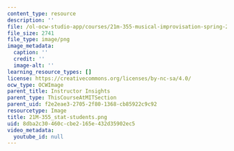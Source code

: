 ```yaml
---
content_type: resource
description: ''
file: /ol-ocw-studio-app/courses/21m-355-musical-improvisation-spring-2013/8dba2c30460ccbe2165e432d35902ec5_21M-355_stat-students.png
file_size: 2741
file_type: image/png
image_metadata:
  caption: ''
  credit: ''
  image-alt: ''
learning_resource_types: []
license: https://creativecommons.org/licenses/by-nc-sa/4.0/
ocw_type: OCWImage
parent_title: Instructor Insights
parent_type: ThisCourseAtMITSection
parent_uid: f2e2eae3-2705-2f80-1368-cb85922c9c92
resourcetype: Image
title: 21M-355_stat-students.png
uid: 8dba2c30-460c-cbe2-165e-432d35902ec5
video_metadata:
  youtube_id: null
---
```

